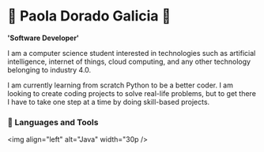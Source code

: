 # 📌  Paola Dorado Galicia  📌

**'Software Developer'**

I am a computer science student interested in technologies such as artificial intelligence, internet of things, cloud computing, and any other technology belonging to industry 4.0. 

I am currently learning from scratch Python to be a better coder. 
I am looking to create coding projects to solve real-life problems, but to get there I have to take one step at a time by doing skill-based projects.

### 👾 Languages and Tools

<img align="left" alt="Java" width="30p />




<!--
**Paola-DG/Paola-DG** is a ✨ _special_ ✨ repository because its `README.md` (this file) appears on your GitHub profile.

Here are some ideas to get you started:

- 🔭 I’m currently working on ...
- 🌱 I’m currently learning ...
- 👯 I’m looking to collaborate on ...
- 🤔 I’m looking for help with ...
- 💬 Ask me about ...
- 📫 How to reach me: ...
- 😄 Pronouns: ...
- ⚡ Fun fact: ...
-->
